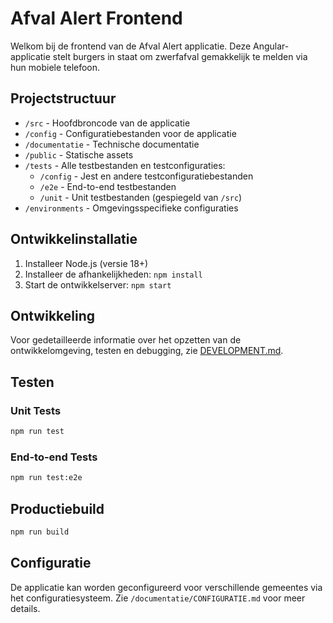 # Afval Alert Frontend

Welkom bij de frontend van de Afval Alert applicatie. 
Deze Angular-applicatie stelt burgers in staat om zwerfafval gemakkelijk te melden via hun mobiele telefoon.

## Projectstructuur

- `/src` - Hoofdbroncode van de applicatie
- `/config` - Configuratiebestanden voor de applicatie
- `/documentatie` - Technische documentatie
- `/public` - Statische assets
- `/tests` - Alle testbestanden en testconfiguraties:
  - `/config` - Jest en andere testconfiguratiebestanden
  - `/e2e` - End-to-end testbestanden
  - `/unit` - Unit testbestanden (gespiegeld van `/src`)
- `/environments` - Omgevingsspecifieke configuraties

## Ontwikkelinstallatie

1. Installeer Node.js (versie 18+)
2. Installeer de afhankelijkheden: `npm install`
3. Start de ontwikkelserver: `npm start`

## Ontwikkeling

Voor gedetailleerde informatie over het opzetten van de ontwikkelomgeving, testen en debugging, zie [DEVELOPMENT.md](documentatie/DEVELOPMENT.md).

## Testen

### Unit Tests
```bash
npm run test
```

### End-to-end Tests
```bash
npm run test:e2e
```

## Productiebuild
```bash
npm run build
```

## Configuratie

De applicatie kan worden geconfigureerd voor verschillende gemeentes via het configuratiesysteem. Zie `/documentatie/CONFIGURATIE.md` voor meer details.